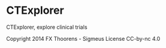 CTExplorer
==========

CTExplorer, explore clinical trials


Copyright 2014 FX Thoorens - Sigmeus
License CC-by-nc 4.0
